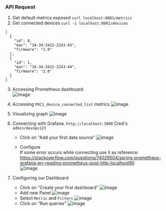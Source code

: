 ### API Request

1. Get default  metrics exposed `curl localhost:8081/metrics`
2. Get connected devices `curl -i localhost:8081/devices`
```
[
  {
    "id": 0,
    "mac": "34-34-3422-2243-43",
    "firmware": "1.0"
  },
  {
    "id": 1,
    "mac": "34-34-3422-2243-44",
    "firmware": "2.0"
  }
]
```
3. Accessing Prometheus dashboard.<br/>
![image](https://github.com/vibhordubey333/POC/assets/22407855/253c82ea-5192-4024-86eb-fcfbc0753dd9)

4. Accessing `POC1_device_connected_list` metrics
   ![image](https://github.com/vibhordubey333/POC/assets/22407855/6cc8fa57-359b-4625-95c6-d2949993e40e)

5. Visualizing graph
   ![image](https://github.com/vibhordubey333/POC/assets/22407855/ff04cc80-b4af-469f-bfb4-c92b0ddbb89d)

6. Connecting with Grafana. `http://localhost:3000` Cred's `admin/devops123`
   - Click on "Add your first data source"
   ![image](https://github.com/vibhordubey333/POC/assets/22407855/1fd1f898-23d5-45b2-b9a7-bdd8e4f8b20d)

   - Configure <br/>
     If some error occurs while connecting use it as reference: https://stackoverflow.com/questions/74029504/spring-prometheus-grafana-err-reading-prometheus-post-http-localhost90 <br/>
     ![image](https://github.com/vibhordubey333/POC/assets/22407855/d5701d0b-a0d5-4b98-8116-0d1bd2a24867)

7. Configuring our Dashboard
   - Click on "Create your first dashboard"
   ![image](https://github.com/vibhordubey333/POC/assets/22407855/8b7fd1eb-c092-4590-974d-594ad6a0b142)
   -  Add new Panel
   ![image](https://github.com/vibhordubey333/POC/assets/22407855/d0de8f77-1631-4f5d-b803-1fa5cec358f4)
   - Select `Metric` and `Filters`
     ![image](https://github.com/vibhordubey333/POC/assets/22407855/cad3e1f7-78d6-405c-ad85-b341725c8ccc)
   - Click on "Run queries"
     ![image](https://github.com/vibhordubey333/POC/assets/22407855/2c6bd1b8-5f28-4f44-8f40-913236d42865)


 


   

